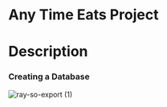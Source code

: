 # Any Time Eats Project

<h1>Description</h1>

<h3>Creating a Database</h3>


![ray-so-export (1)](https://github.com/MohanKrishna-2003/Any-Time-Eats-Project/assets/112927860/fea03587-3805-4ad5-b9d4-fda9b58fe1ba)
